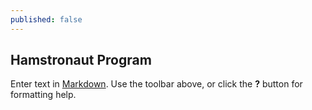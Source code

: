 ```yaml
---
published: false
---
```


## Hamstronaut Program

Enter text in [Markdown](http://daringfireball.net/projects/markdown/). Use the toolbar above, or click the **?** button for formatting help.
